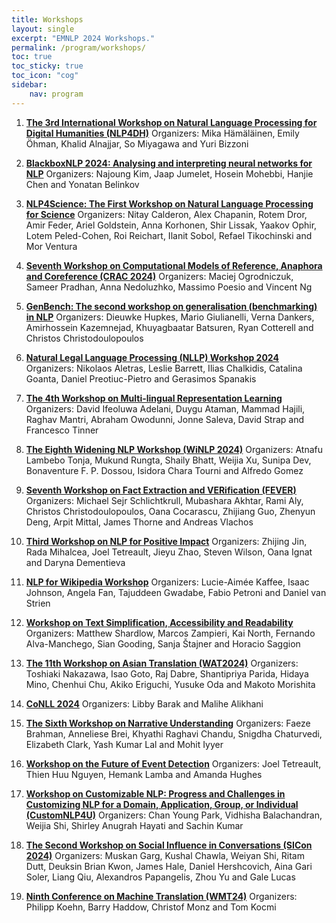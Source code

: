 ```yaml
---
title: Workshops
layout: single
excerpt: "EMNLP 2024 Workshops."
permalink: /program/workshops/
toc: true
toc_sticky: true
toc_icon: "cog" 
sidebar: 
    nav: program
---
```


1. **[The 3rd International Workshop on Natural Language Processing for Digital Humanities (NLP4DH)](https://www.nlp4dh.com/nlp4dh-2024)** 
Organizers: Mika Hämäläinen, Emily Öhman, Khalid Alnajjar, So Miyagawa and Yuri Bizzoni

2. **[BlackboxNLP 2024: Analysing and interpreting neural networks for NLP](https://blackboxnlp.github.io/)** 
Organizers: Najoung Kim, Jaap Jumelet, Hosein Mohebbi, Hanjie Chen and Yonatan Belinkov

3. **[NLP4Science: The First Workshop on Natural Language Processing for Science](https://sites.google.com/view/nlp4science/home)** 
Organizers: Nitay Calderon, Alex Chapanin, Rotem Dror, Amir Feder, Ariel Goldstein, Anna Korhonen, Shir Lissak, Yaakov Ophir,  Lotem Peled-Cohen, Roi Reichart, Ilanit Sobol, Refael Tikochinski and Mor Ventura

4. **[Seventh Workshop on Computational Models of Reference, Anaphora and Coreference (CRAC 2024)](https://sites.google.com/view/crac2024/)** 
Organizers: Maciej Ogrodniczuk, Sameer Pradhan, Anna Nedoluzhko, Massimo Poesio and Vincent Ng

5. **[GenBench: The second workshop on generalisation (benchmarking) in NLP](https://genbench.org/workshop/)** 
Organizers: Dieuwke Hupkes, Mario Giulianelli, Verna Dankers, Amirhossein Kazemnejad, Khuyagbaatar Batsuren, Ryan Cotterell and Christos Christodoulopoulos

6. **[Natural Legal Language Processing (NLLP) Workshop 2024](https://nllpw.org/workshop/)** 
Organizers: Nikolaos Aletras, Leslie Barrett, Ilias Chalkidis, Catalina Goanta, Daniel Preotiuc-Pietro and Gerasimos Spanakis

7. **[The 4th Workshop on Multi-lingual Representation Learning](https://sigtyp.github.io/ws2024-mrl.html)** 
Organizers: David Ifeoluwa Adelani, Duygu Ataman, Mammad Hajili, Raghav Mantri, Abraham Owodunni, Jonne Saleva, David Strap and Francesco Tinner 

8. **[The Eighth Widening NLP Workshop (WiNLP 2024)](https://www.winlp.org/winlp-2024-workshop/)** 
Organizers: Atnafu Lambebo Tonja, Mukund Rungta, Shaily Bhatt, Weijia Xu, Sunipa Dev, Bonaventure F. P. Dossou, Isidora Chara Tourni and Alfredo Gomez

9. **[Seventh Workshop on Fact Extraction and VERification (FEVER)](https://fever.ai/workshop.html)** 
Organizers: Michael Sejr Schlichtkrull, Mubashara Akhtar, Rami Aly, Christos Christodoulopoulos, Oana Cocarascu, Zhijiang Guo, Zhenyun Deng, Arpit Mittal, James Thorne and Andreas Vlachos

10. **[Third Workshop on NLP for Positive Impact](https://sites.google.com/view/nlp4positiveimpact)** 
Organizers: Zhijing Jin, Rada Mihalcea, Joel Tetreault, Jieyu Zhao, Steven Wilson, Oana Ignat and Daryna Dementieva

11. **[NLP for Wikipedia Workshop](https://meta.wikimedia.org/wiki/NLP_for_Wikipedia_(EMNLP_2024))** 
Organizers: Lucie-Aimée Kaffee, Isaac Johnson, Angela Fan, Tajuddeen Gwadabe, Fabio Petroni and Daniel van Strien

12. **[Workshop on Text Simplification, Accessibility and Readability](https://tsar-workshop.github.io/)** 
Organizers: Matthew Shardlow, Marcos Zampieri, Kai North, Fernando Alva-Manchego, Sian Gooding, Sanja Štajner and Horacio Saggion

13. **[The 11th Workshop on Asian Translation (WAT2024)](https://lotus.kuee.kyoto-u.ac.jp/WAT/WAT2024/index.html)** 
Organizers: Toshiaki Nakazawa, Isao Goto, Raj Dabre, Shantipriya Parida, Hidaya Mino, Chenhui Chu, Akiko Eriguchi, Yusuke Oda  and Makoto Morishita

14. **[CoNLL 2024](https://conll.org/)** 
Organizers: Libby Barak and Malihe Alikhani

15. **[The Sixth Workshop on Narrative Understanding](https://sites.google.com/cs.stonybrook.edu/wnu2024)** 
Organizers: Faeze Brahman, Anneliese Brei, Khyathi Raghavi Chandu, Snigdha Chaturvedi, Elizabeth Clark, Yash Kumar Lal and Mohit Iyyer

16. **[Workshop on the Future of Event Detection](https://future-of-event-detection.github.io/)** 
Organizers: Joel Tetreault, Thien Huu Nguyen, Hemank Lamba and Amanda Hughes

17. **[Workshop on Customizable NLP: Progress and Challenges in Customizing NLP for a Domain, Application, Group, or Individual (CustomNLP4U)](https://customnlp4u-24.github.io/)** 
Organizers: Chan Young Park, Vidhisha Balachandran, Weijia Shi, Shirley Anugrah Hayati and Sachin Kumar

18. **[The Second Workshop on Social Influence in Conversations (SICon 2024)](https://sites.google.com/view/sicon2024/home)** 
Organizers: Muskan Garg, Kushal Chawla, Weiyan Shi, Ritam Dutt, Deuksin Brian Kwon, James Hale, Daniel Hershcovich, Aina Gari Soler, Liang Qiu, Alexandros Papangelis, Zhou Yu and Gale Lucas

19. **[Ninth Conference on Machine Translation (WMT24)](https://www2.statmt.org/wmt24/)** 
Organizers: Philipp Koehn, Barry Haddow, Christof Monz and Tom Kocmi
